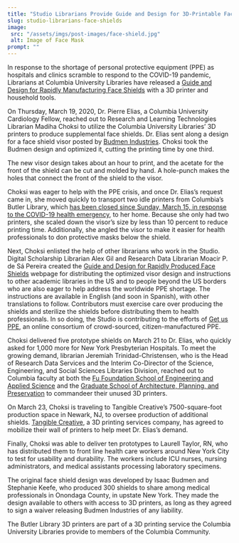 ```yaml
---
title: "Studio Librarians Provide Guide and Design for 3D-Printable Face Shields"
slug: studio-librarians-face-shields
image:
 src: "/assets/imgs/post-images/face-shield.jpg"
 alt: Image of Face Mask
prompt: ""
---
```


In response to the shortage of personal protective equipment (PPE) as
hospitals and clinics scramble to respond to the COVID-19 pandemic, Librarians
at Columbia University Libraries have released a [Guide and Design for Rapidly
Manufacturing Face Shields](/face-shield) with
a 3D printer and household tools.

On Thursday, March 19, 2020, Dr. Pierre Elias, a Columbia University
Cardiology Fellow, reached out to Research and Learning Technologies Librarian
Madiha Choksi to utilize the Columbia University Libraries’ 3D printers to
produce supplemental face shields. Dr. Elias sent along a design for a face
shield visor posted by [Budmen Industries](http://www.budmen.com). Choksi took
the Budmen design and optimized it, cutting the printing time by one third.

The new visor design takes about an hour to print, and the acetate for the
front of the shield can be cut and molded by hand. A hole-punch makes the
holes that connect the front of the shield to the visor.

Choksi was eager to help with the PPE crisis, and once Dr. Elias’s request
came in, she moved quickly to transport two idle printers from Columbia’s
Butler Library, which [has been closed since Sunday, March 15, in response to
the COVID-19 health
emergency](https://web.archive.org/web/20200328142602/https://library.columbia.edu/about/news/alert.html), to her home.
Because she only had two printers, she scaled down the visor’s size by less
than 10 percent to reduce printing time. Additionally, she angled
the visor to make it easier for health professionals to don protective masks
below the shield. 

Next, Choksi enlisted the help of other librarians who work in the
Studio. Digital Scholarship Librarian Alex Gil and Research Data Librarian
Moacir P. de Sá Pereira created the [Guide and Design for Rapidly Produced
Face Shields](/face-shield) webpage for distributing the optimized visor
design and instructions to other academic libraries in the US and to people
beyond the US borders who are also eager to help address the worldwide PPE
shortage. The instructions are available in English (and soon in Spanish),
with other translations to follow. Contributors must exercise care over
producing the shields and sterilize the shields before distributing them to
health professionals. In so doing, the Studio is contributing to the efforts
of [Get us PPE](https://getusppe.org/), an online consortium of crowd-sourced,
citizen-manufactured PPE. 

Choksi delivered five prototype shields on March 21 to Dr. Elias, who quickly
asked for 1,000 more for New York Presbyterian Hospitals. To meet the growing
demand, librarian Jeremiah Trinidad-Christensen, who is the Head of Research
Data Services and the Interim Co-Director of the Science, Engineering, and
Social Sciences Libraries Division, reached out to Columbia faculty at both
the [Fu Foundation School of Engineering and Applied
Science](http://engineering.columbia.edu) and the [Graduate School of
Architecture, Planning, and Preservation](http://arch.columbia.edu) to
commandeer their unused 3D printers. 

On March 23, Choksi is traveling to Tangible Creative’s 7500-square-foot
production space in Newark, NJ, to oversee production of additional shields.
[Tangible Creative](http://tangiblecreative.com), a 3D printing services
company, has agreed to mobilize their wall of printers to help meet Dr.
Elias’s demand.

Finally, Choksi was able to deliver ten prototypes to Laurell Taylor, RN,
who has distributed them to front line health care workers around New
York City to test for usability and durability. The workers include ICU
nurses, nursing administrators, and medical assistants processing laboratory
specimens.

The original face shield design was developed by Isaac Budmen and Stephanie
Keefe, who produced 300 shields to share among medical professionals in
Onondaga County, in upstate New York. They made the design available to others
with access to 3D printers, as long as they agreed to sign a waiver releasing
Budmen Industries of any liability.

The Butler Library 3D printers are part of a 3D printing service the Columbia
University Libraries provide to members of the Columbia Community.
